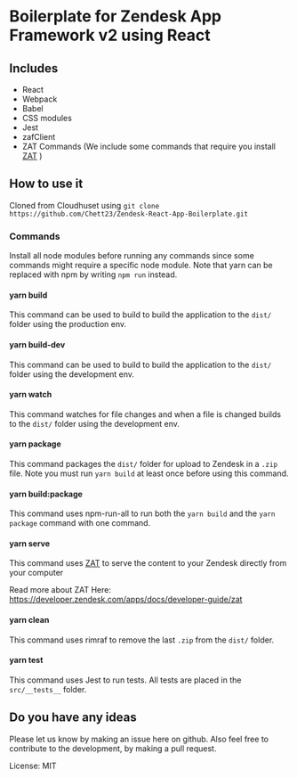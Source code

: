 # Boilerplate for Zendesk App Framework v2 using React

## Includes

* React
* Webpack
* Babel
* CSS modules
* Jest
* zafClient
* ZAT Commands (We include some commands that require you install [ZAT](https://developer.zendesk.com/apps/docs/developer-guide/zat) )

## How to use it

Cloned from Cloudhuset using `git clone https://github.com/Chett23/Zendesk-React-App-Boilerplate.git`

### Commands

Install all node modules before running any commands since some commands might require a specific node module.
Note that yarn can be replaced with npm by writing `npm run` instead.

#### yarn build

This command can be used to build to build the application to the `dist/` folder using the production env.

#### yarn build-dev

This command can be used to build to build the application to the `dist/` folder using the development env.

#### yarn watch

This command watches for file changes and when a file is changed builds to the `dist/` folder using the development env.

#### yarn package

This command packages the `dist/` folder for upload to Zendesk in a `.zip` file.
Note you must run `yarn build` at least once before using this command.

#### yarn build:package

This command uses npm-run-all to run both the `yarn build` and the `yarn package` command with one command.

#### yarn serve

This command uses [ZAT](https://developer.zendesk.com/apps/docs/developer-guide/zat) to serve the content to your Zendesk directly from your computer

Read more about ZAT Here: <https://developer.zendesk.com/apps/docs/developer-guide/zat>

#### yarn clean

This command uses rimraf to remove the last `.zip` from the `dist/` folder.

#### yarn test

This command uses Jest to run tests. All tests are placed in the `src/__tests__` folder.

## Do you have any ideas

Please let us know by making an issue here on github. Also feel free to contribute to the development, by making a pull request.

License: MIT
